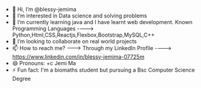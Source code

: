 - 👋 Hi, I’m @blessy-jemima
- 👀 I’m interested in Data science and solving problems
- 🌱 I’m currently learning java and I have learnt web development. Known Programming Languages ----> Python,Html,CSS,Reactjs,Flexbox,Bootstrap,MySQL,C++
- 💞️ I’m looking to collaborate on real world projects
- 📫 How to reach me? ---> Through my LinkedIn Profile ----> https://www.linkedin.com/in/blessy-jemima-07725m  
- 😄 Pronouns: +c Jemi Ma 
- ⚡ Fun fact: I'm a biomaths student but pursuing a Bsc Computer Science Degree

<!---
blessy-jemima/blessy-jemima is a ✨ special ✨ repository because its `README.md` (this file) appears on your GitHub profile.
You can click the Preview link to take a look at your changes.
--->

